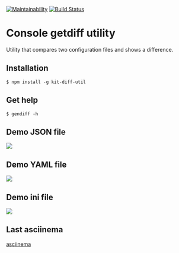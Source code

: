 [![Maintainability](https://api.codeclimate.com/v1/badges/33137a6a1e48050f5c90/maintainability)](https://codeclimate.com/github/kitXIII/project-lvl2-s309/maintainability) [![Build Status](https://travis-ci.org/kitXIII/project-lvl2-s309.svg?branch=master)](https://travis-ci.org/kitXIII/project-lvl2-s309)

# Console getdiff utility


Utility that compares two configuration files and shows a difference.


## Installation


`$ npm install -g kit-diff-util`


## Get help


`$ gendiff -h`


## Demo JSON file

![](https://kitxiii.github.io/media/gif/gendiff006.gif)

## Demo YAML file

![](https://kitxiii.github.io/media/gif/gendiff007.gif)

## Demo ini file

![](https://kitxiii.github.io/media/gif/gendiff008.gif)

## Last asciinema

[asciinema](https://asciinema.org/a/195512)

